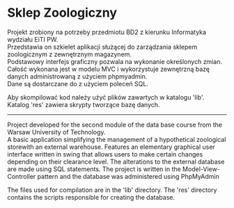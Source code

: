 # Sklep Zoologiczny
Projekt zrobiony na potrzeby przedmiotu BD2 z kierunku Informatyka wydziału EiTI PW.  
Przedstawia on szkielet aplikacji służącej do zarządzania sklepem zoologicznym z zewnętrznym magazynem.  
Podstawowy interfejs graficzny pozwala na wykonanie określonych zmian.  
Całość wykonana jest w modelu MVC i wykorzystuje zewnętrzną bazę danych administrowaną z użyciem phpmyadmin.  
Dane są dostarczane do z użyciem poleceń SQL.

Aby skompilować kod należy użyć plików zawartych w katalogu 'lib'. 
Katalog 'res' zawiera skrypty tworzące bazę danych.

-------------------

Project developed for the second module of the data base course from the Warsaw University of Technology.  
A basic application simplifying the management of a hypothetical zoological storewith an external warehouse. 
Features an elementary graphical user interface written in swing that allows users to make certain changes depending on their clearance level. 
The alterations to the external database are made using SQL statements.
The project is written in the Model-View-Controller pattern and the database was administered using PhpMyAdmin

The files used for compilation are in the 'lib' directory.
The 'res' directory contains the scripts responsible for creating the database.


